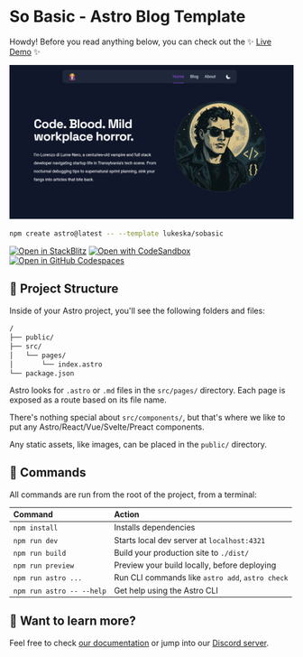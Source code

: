 # So Basic - Astro Blog Template

Howdy! Before you read anything below, you can check out the ✨ [Live Demo](https://sobasic.netlify.app/) ✨

[![Screenshot](screenshot.png)](https://sobasic.netlify.app/)

```sh
npm create astro@latest -- --template lukeska/sobasic
```

[![Open in StackBlitz](https://developer.stackblitz.com/img/open_in_stackblitz.svg)](https://stackblitz.com/github/lukeska/sobasic)
[![Open with CodeSandbox](https://assets.codesandbox.io/github/button-edit-lime.svg)](https://codesandbox.io/p/sandbox/github/lukeska/sobasic)
[![Open in GitHub Codespaces](https://github.com/codespaces/badge.svg)](https://codespaces.new/lukeska/sobasic?devcontainer_path=.devcontainer/devcontainer.json)


## 🚀 Project Structure

Inside of your Astro project, you'll see the following folders and files:

```text
/
├── public/
├── src/
│   └── pages/
│       └── index.astro
└── package.json
```

Astro looks for `.astro` or `.md` files in the `src/pages/` directory. Each page is exposed as a route based on its file name.

There's nothing special about `src/components/`, but that's where we like to put any Astro/React/Vue/Svelte/Preact components.

Any static assets, like images, can be placed in the `public/` directory.

## 🧞 Commands

All commands are run from the root of the project, from a terminal:

| Command                   | Action                                           |
| :------------------------ | :----------------------------------------------- |
| `npm install`             | Installs dependencies                            |
| `npm run dev`             | Starts local dev server at `localhost:4321`      |
| `npm run build`           | Build your production site to `./dist/`          |
| `npm run preview`         | Preview your build locally, before deploying     |
| `npm run astro ...`       | Run CLI commands like `astro add`, `astro check` |
| `npm run astro -- --help` | Get help using the Astro CLI                     |

## 👀 Want to learn more?

Feel free to check [our documentation](https://docs.astro.build) or jump into our [Discord server](https://astro.build/chat).
